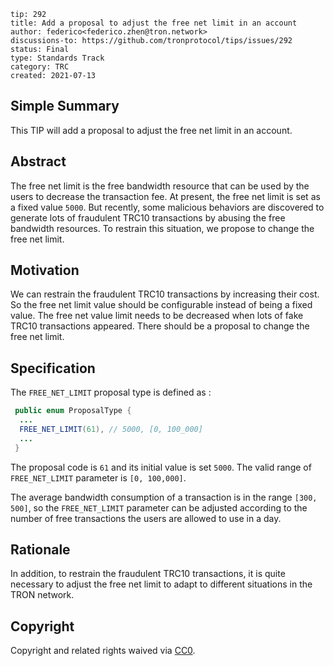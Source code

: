 ```
tip: 292
title: Add a proposal to adjust the free net limit in an account 
author: federico<federico.zhen@tron.network>
discussions-to: https://github.com/tronprotocol/tips/issues/292
status: Final
type: Standards Track
category: TRC
created: 2021-07-13
```

## Simple Summary

This TIP will add a proposal to adjust the free net limit in an account.

## Abstract

The free net limit is the free bandwidth resource that can be used by the users to decrease the transaction fee.  At present, the free net limit is set as a fixed value `5000`. But recently,  some malicious behaviors are discovered to generate lots of fraudulent TRC10 transactions by abusing the free bandwidth resources. To restrain this situation, we propose to change the free net limit.



## Motivation

We can restrain the fraudulent TRC10 transactions by increasing their cost.  So the free net limit value should be configurable instead of being a fixed value.  The free net value limit needs to be decreased when lots of fake TRC10 transactions appeared.  There should be a proposal to change the free net limit.


## Specification

The `FREE_NET_LIMIT` proposal type is defined as :
```java
 public enum ProposalType {
  ...
  FREE_NET_LIMIT(61), // 5000, [0, 100_000]
  ...
 }
```
The proposal code is `61` and its initial value is set `5000`. The valid range of `FREE_NET_LIMIT`  parameter is `[0, 100,000]`.

The average bandwidth consumption of a transaction is in the range `[300, 500]`, so the `FREE_NET_LIMIT` parameter can be adjusted according to the number of free transactions the users are allowed to use in a day.

## Rationale
In addition, to restrain the fraudulent TRC10 transactions, it is quite necessary to adjust the free net limit to adapt to different situations in the TRON network.

## Copyright

Copyright and related rights waived via [CC0](LICENSE.md).

